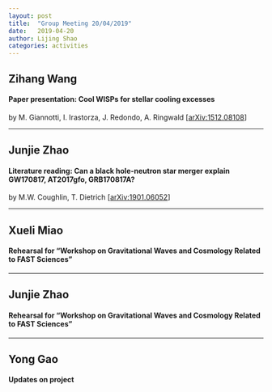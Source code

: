 ```yaml
---
layout: post
title:  "Group Meeting 20/04/2019"
date:   2019-04-20
author: Lijing Shao
categories: activities
---
```




## Zihang Wang

#### Paper presentation: Cool WISPs for stellar cooling excesses

by M. Giannotti, I. Irastorza, J. Redondo, A. Ringwald
[[arXiv:1512.08108](https://arxiv.org/abs/1512.08108)]

---

## Junjie Zhao

#### Literature reading: Can a black hole-neutron star merger explain GW170817, AT2017gfo, GRB170817A?

by M.W. Coughlin, T. Dietrich [[arXiv:1901.06052](https://arxiv.org/abs/1901.06052)]

---

## Xueli Miao

#### Rehearsal for “Workshop on Gravitational Waves and Cosmology Related to FAST Sciences”

---

## Junjie Zhao

#### Rehearsal for “Workshop on Gravitational Waves and Cosmology Related to FAST Sciences”

---

## Yong Gao

#### Updates on project

